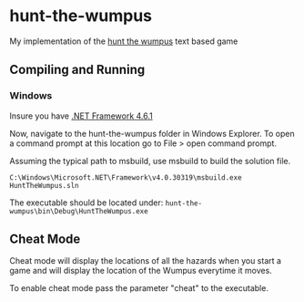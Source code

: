 # hunt-the-wumpus
My implementation of the [hunt the wumpus](https://en.wikipedia.org/wiki/Hunt_the_Wumpus) text based game

Compiling and Running
---------

### Windows
Insure you have [.NET Framework 4.6.1](https://www.microsoft.com/net/download)

Now, navigate to the hunt-the-wumpus folder in Windows Explorer. To open a command prompt at this location go to File > open command prompt.

Assuming the typical path to msbuild, use msbuild to build the solution file.

```shell
C:\Windows\Microsoft.NET\Framework\v4.0.30319\msbuild.exe HuntTheWumpus.sln
```

The executable should be located under: `hunt-the-wumpus\bin\Debug\HuntTheWumpus.exe`

Cheat Mode
---------

Cheat mode will display the locations of all the hazards when you start a game and will display the location of the Wumpus everytime it moves.

To enable cheat mode pass the parameter "cheat" to the executable.
